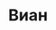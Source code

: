 --- 
title: "Виан" 
site: "http://www.vian.sebastopol.ua" 
town: "Севастополь" 
tel: ["(0692) 43-35-25, (0692) 43-35-21, (0692) 43-34-96, (0692) 43-35-24, (0692) 41-57-01"] 
address: "г. Севастополь, пр.Окт.Революции, 42, корпус «Г»" 
mail: "vian@ua.fm" 
--- 